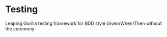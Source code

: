 Testing
=======

Leaping Gorilla testing framework for BDD style Given/When/Then without the ceremony
